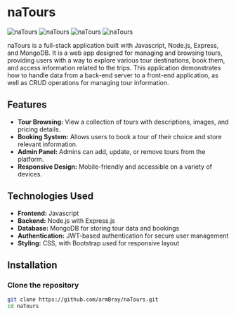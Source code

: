 # naTours

![naTours](https://img.shields.io/badge/Node.js-grey?style=flat&logo=node.js)
![naTours](https://img.shields.io/badge/Express-grey?style=flat&logo=express)
![naTours](https://img.shields.io/badge/MongoDB-grey?style=flat&logo=mongodb)
![naTours](https://img.shields.io/badge/JavaScript-grey?style=flat&logo=javascript)

naTours is a full-stack application built with Javascript, Node.js, Express, and MongoDB. It is a web app designed for managing and browsing tours, providing users with a way to explore various tour destinations, book them, and access information related to the trips. This application demonstrates how to handle data from a back-end server to a front-end application, as well as CRUD operations for managing tour information.

## Features

- **Tour Browsing:** View a collection of tours with descriptions, images, and pricing details.
- **Booking System:** Allows users to book a tour of their choice and store relevant information.
- **Admin Panel:** Admins can add, update, or remove tours from the platform.
- **Responsive Design:** Mobile-friendly and accessible on a variety of devices.

## Technologies Used

- **Frontend:** Javascript
- **Backend:** Node.js with Express.js
- **Database:** MongoDB for storing tour data and bookings
- **Authentication:** JWT-based authentication for secure user management
- **Styling:** CSS, with Bootstrap used for responsive layout

## Installation

### Clone the repository

```bash
git clone https://github.com/armBray/naTours.git
cd naTours
```
